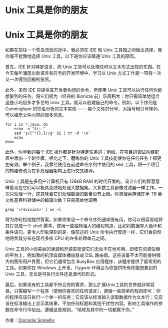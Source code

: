 # Unix 工具是你的朋友

# Unix 工具是你的朋友

如果在前往一个荒岛流放的途中，我必须在 IDE 和 Unix 工具箱之间做出选择，我会毫不犹豫地选择 Unix 工具。以下是你应该精通 Unix 工具的原因。

首先，IDE 针对特定语言，而 Unix 工具可以处理任何以文本形式出现的东西。在今天每年涌现出新语言和符号的开发环境中，学习以 Unix 方式工作是一项将一次又一次得到回报的投资。

此外，虽然 IDE 只提供其开发者构想的命令，但使用 Unix 工具可以执行任何你能想象到的任务。将它们视为（经典的 Bionicle 前）乐高积木：你只需简单地组合这些小巧但多才多艺的 Unix 工具，就可以创建自己的命令。例如，以下序列是 Cunningham 的签名分析的文本实现 —— 每个文件的分号、大括号和引号序列，可以揭示文件内容的很多信息。

```
for i in *.java; do 
    echo -n "$i: "
    sed 's/[^"{};]//g' $i | tr -d '\n'
    echo
done 
```

此外，你学到的每个 IDE 操作都是针对特定任务的；例如，在项目的调试构建配置中添加一个新步骤。相比之下，磨练你的 Unix 工具技能使你在任何任务上都更加有效。举个例子，我曾经使用在前述命令序列中使用的 sed 工具，将一个项目的构建修改为在多处理器架构上进行交叉编译。

Unix 工具是在多用户计算机只有 128kB RAM 的时代开发的。设计它们的智慧意味着现在它们可以极其高效地处理大数据集。大多数工具都像过滤器一样工作，一次只处理一行，这意味着它们处理数据的数量没有上限。你想搜索存储在半 TB 英文维基百科转储中的编辑次数？只需简单地调用

```
grep '<revision>' | wc –l 
```

将为你轻松地提供答案。如果你发现一个命令序列通常很有用，你可以很容易地将其打包成一个 shell 脚本，使用一些独特强大的编程构造，比如将数据导入循环和条件语句。更令人印象深刻的是，像前述的 Unix 命令执行管道一样，它们会自然地将负载分布在现代多核 CPU 的许多处理单元之间。

Unix 工具的小而美丽的渊源和开源实现使它们无处不在地可用，即使在资源受限的平台上，例如我的机顶盒媒体播放器或 DSL 路由器。这些设备不太可能提供强大的图形用户界面，但它们通常包含 BusyBox 应用程序，该程序提供了最常用的工具。如果你在 Windows 上开发，Cygwin 环境会为你提供所有你能想象到的 Unix 工具，无论是可执行文件还是源代码形式。

最后，如果现有的工具都不符合你的需求，那么扩展Unix工具的世界就非常容易。只需编写一个程序（使用你喜欢的任何语言），遵循一些简单的规则即可：你的程序应该只执行一个单一的任务；它应该从标准输入读取数据作为文本行；它应该在标准输出上显示其结果，不加任何标题和其他干扰性内容。影响工具操作的参数在命令行中给出。遵循这些规则，“地球及其中的一切都属于你。”

作者：[Diomidis Spinellis](http://programmer.97things.oreilly.com/wiki/index.php/Diomidis_Spinellis)
